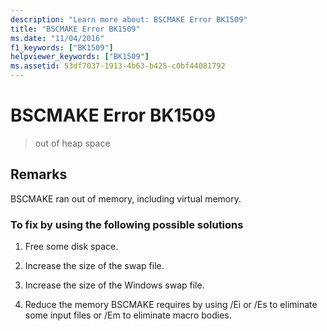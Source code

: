 ```yaml
---
description: "Learn more about: BSCMAKE Error BK1509"
title: "BSCMAKE Error BK1509"
ms.date: "11/04/2016"
f1_keywords: ["BK1509"]
helpviewer_keywords: ["BK1509"]
ms.assetid: 53df7037-1913-4b63-b425-c0bf44081792
---
```

# BSCMAKE Error BK1509

> out of heap space

## Remarks

BSCMAKE ran out of memory, including virtual memory.

### To fix by using the following possible solutions

1. Free some disk space.

1. Increase the size of the swap file.

1. Increase the size of the Windows swap file.

1. Reduce the memory BSCMAKE requires by using /Ei or /Es to eliminate some input files or /Em to eliminate macro bodies.
